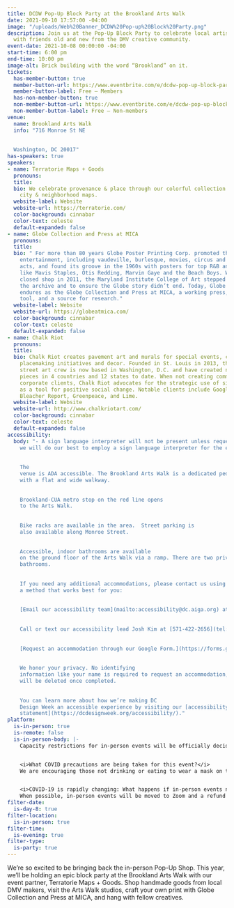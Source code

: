 ```yaml
---
title: DCDW Pop-Up Block Party at the Brookland Arts Walk
date: 2021-09-10 17:57:00 -04:00
image: "/uploads/Web%20Banner_DCDW%20Pop-up%20Block%20Party.png"
description: Join us at the Pop-Up Block Party to celebrate local artists and connect
  with friends old and new from the DMV creative community.
event-date: 2021-10-08 00:00:00 -04:00
start-time: 6:00 pm
end-time: 10:00 pm
image-alt: Brick building with the word “Brookland” on it.
tickets:
  has-member-button: true
  member-button-url: https://www.eventbrite.com/e/dcdw-pop-up-block-party-at-the-brookland-arts-walk-tickets-170371339262
  member-button-label: Free — Members
  has-non-member-button: true
  non-member-button-url: https://www.eventbrite.com/e/dcdw-pop-up-block-party-at-the-brookland-arts-walk-tickets-170371339262
  non-member-button-label: Free — Non-members
venue:
  name: Brookland Arts Walk
  info: "716 Monroe St NE 
  
  
  Washington, DC 20017"
has-speakers: true
speakers:
- name: Terratorie Maps + Goods
  pronouns: 
  title: 
  bio: We celebrate provenance & place through our colorful collection of illustrated
    city & neighborhood maps.
  website-label: Website
  website-url: https://terratorie.com/
  color-background: cinnabar
  color-text: celeste
  default-expanded: false
- name: Globe Collection and Press at MICA
  pronouns: 
  title: 
  bio: " For more than 80 years Globe Poster Printing Corp. promoted the people’s
    entertainment, including vaudeville, burlesque, movies, circus and carnival
    acts, and found its groove in the 1960s with posters for top R&B and rock acts
    like Mavis Staples, Otis Redding, Marvin Gaye and the Beach Boys. When they
    closed shop in 2011, the Maryland Institute College of Art stepped in to preserve
    the archive and to ensure the Globe story didn’t end. Today, Globe's legacy
    endures as the Globe Collection and Press at MICA, a working press, a teaching
    tool, and a source for research."
  website-label: Website
  website-url: https://globeatmica.com/
  color-background: cinnabar
  color-text: celeste
  default-expanded: false
- name: Chalk Riot
  pronouns: 
  title: 
  bio: Chalk Riot creates pavement art and murals for special events, campaigns,
    placemaking initiatives and decor. Founded in St. Louis in 2013, the all-women
    street art crew is now based in Washington, D.C. and have created nearly 350
    pieces in 4 countries and 12 states to date. When not creating commissions with
    corporate clients, Chalk Riot advocates for the strategic use of sidewalk chalk
    as a tool for positive social change. Notable clients include Google, Vevo,
    Bleacher Report, Greenpeace, and Lime.
  website-label: Website
  website-url: http://www.chalkriotart.com/
  color-background: cinnabar
  color-text: celeste
  default-expanded: false
accessibility:
  body: "- A sign language interpreter will not be present unless requested. If requested,
    we will do our best to employ a sign language interpreter for the event.
    
    
    The
    venue is ADA accessible. The Brookland Arts Walk is a dedicated pedestrian zone
    with a flat and wide walkway. 
    
    
    Brookland-CUA metro stop on the red line opens
    to the Arts Walk. 
    
    
    Bike racks are available in the area.  Street parking is
    also available along Monroe Street. 
    
    
    Accessible, indoor bathrooms are available
    on the ground floor of the Arts Walk via a ramp. There are two private, single-stall
    bathrooms.
    
    
    If you need any additional accommodations, please contact us using
    a method that works best for you:
    
    
    [Email our accessibility team](mailto:accessibility@dc.aiga.org) at accessibility@dc.aiga.org.
    
    
    Call or text our accessibility lead Josh Kim at [571-422-2656](tel:571-422-2656).
    
    
    [Request an accommodation through our Google Form.](https://forms.gle/VTys8LzewYs2isUm7)
    
    
    We honor your privacy. No identifying
    information like your name is required to request an accommodation, and all details
    will be deleted once completed. 
    
    
    You can learn more about how we’re making DC
    Design Week an accessible experience by visiting our [accessibility
    statement](https://dcdesignweek.org/accessibility/)."
platform:
  is-in-person: true
  is-remote: false
  is-in-person-body: |-
    Capacity restrictions for in-person events will be officially decided about two weeks out from DCDW and posted on the specific event pages in order to follow the latest CDC guidance.


    <i>What COVID precautions are being taken for this event?</i>
    We are encouraging those not drinking or eating to wear a mask on the Arts Walk.


    <i>COVID-19 is rapidly changing: What happens if in-person events need to be cancelled?</i>
    When possible, in-person events will be moved to Zoom and a refund should not be expected. If an event is canceled in its entirety a refund will be issued. In either scenario you will be notified immediately.
filter-date:
  is-day-8: true
filter-location:
  is-in-person: true
filter-time:
  is-evening: true
filter-type:
  is-party: true
---
```


We’re so excited to be bringing back the in-person Pop-Up Shop. This year, we’ll be holding an epic block party at the Brookland Arts Walk with our event partner, Terratorie Maps + Goods. Shop handmade goods from local DMV makers, visit the Arts Walk studios, craft your own print with Globe Collection and Press at MICA, and hang with fellow creatives.
